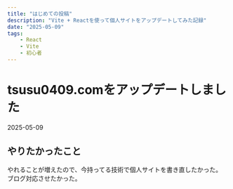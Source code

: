 ```yaml
---
title: "はじめての投稿"
description: "Vite + Reactを使って個人サイトをアップデートしてみた記録"
date: "2025-05-09"
tags:
    - React
    - Vite
    - 初心者
---
```


# tsusu0409.comをアップデートしました
2025-05-09

## やりたかったこと
やれることが増えたので、今持ってる技術で個人サイトを書き直したかった。
ブログ対応させたかった。

